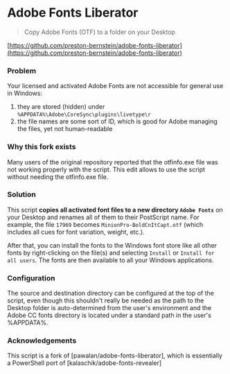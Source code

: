# Adobe Fonts Liberator

> Copy Adobe Fonts (OTF) to a folder on your Desktop

[https://github.com/preston-bernstein/adobe-fonts-liberator](https://github.com/preston-bernstein/adobe-fonts-liberator)

### Problem  
Your licensed and activated Adobe Fonts are not accessible for general use in Windows:
1. they are stored (hidden) under `%APPDATA%\Adobe\CoreSync\plugins\livetype\r`
2. the file names are some sort of ID, which is good for Adobe managing the files, yet not human-readable

### Why this fork exists
Many users of the original repository reported that the otfinfo.exe file was not working properly with the script. This edit allows to use the script without needing the otfinfo.exe file.

### Solution  
This script **copies all activated font files to a new directory `Adobe Fonts`** on your Desktop
and renames all of them to their PostScript name. For example, the file `17969` becomes `MinionPro-BoldCnItCapt.otf` (which includes all cues for font variation, weight, etc.).

After that, you can install the fonts to the Windows font store like all other fonts by right-clicking on the file(s)
and selecting `Install` or `Install for all users`. The fonts are then available to all your Windows applications.

### Configuration
The source and destination directory can be configured at the top of the script,
even though this shouldn't really be needed as the path to the Desktop folder is auto-determined from the 
user's environment and the Adobe CC fonts directory is located under a standard path in the user's %APPDATA%.

### Acknowledgements
This script is a fork of [pawalan/adobe-fonts-liberator], which is essentially a PowerShell port of [kalaschik/adobe-fonts-revealer]
